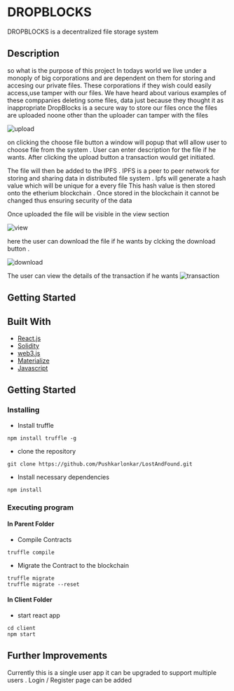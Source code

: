 # DROPBLOCKS

DROPBLOCKS is a decentralized file storage system 

## Description

so what is the purpose of this project
In todays world we live under a monoply of big corporations and are dependent on them for storing and accesing our private files. These corporations if they wish could easily access,use
tamper with our files. We have heard about various examples of these comppanies deleting some files, data just because they thought it as inappropriate
DropBlocks is a secure way to store our files once the files are uploaded noone other than the uploader can tamper with the files 

![upload](https://drive.google.com/uc?export=view&id=1auU2fvpEWyAXuTmR8z9s3F0GyOON-H2l)

on clicking the choose file button a window will popup that wlll allow user to choose file from the system . User can enter description for the file if he wants. After clicking the upload button 
a transaction would get initiated.

The file will then be added to the IPFS . IPFS is a peer to peer network for storing and sharing data in distributed file system . Ipfs will generate a hash value which will be unique for a every file 
This hash value is then stored onto the etherium blockchain . Once stored in the blockchain it cannot be changed thus ensuring security of the data 

Once uploaded the file will be visible in the view section 

![view](https://drive.google.com/uc?export=view&id=1ncinKF9QnRpeSDfC8VmWkIRRT9ZmFZvk)


here the user can download the file if he wants by clcking the download button . 

![download](https://drive.google.com/uc?export=view&id=1mLPDjWWAsx8hgmcFyrpP75cEByiekSNd)

The user can view the details of the transaction if he wants 
![transaction](https://drive.google.com/uc?export=view&id=1QW_ml-UklOEj2SRsu5NyvBYDPNy9JC8M)
## Getting Started

## Built With 
  * [React.js](https://reactjs.org/)
  * [Solidity](https://soliditylang.org/)
  * [web3.js](https://web3js.readthedocs.io/en/v1.5.2/)
  * [Materialize](https://materializecss.com/)
  * [Javascript](https://www.javascript.com/)

## Getting Started

### Installing

* Install truffle 
 ```
npm install truffle -g
```
* clone the repository 
 ```
git clone https://github.com/Pushkarlonkar/LostAndFound.git
```
* Install necessary dependencies
 ```
npm install
```
### Executing program

#### In Parent Folder
* Compile Contracts
```
truffle compile
```
* Migrate the Contract to the  blockchain
```
truffle migrate 
truffle migrate --reset
```
#### In Client Folder
* start react app  
```
cd client
npm start
```
## Further Improvements 
Currently this is a single user app it can be upgraded to support multiple users .
Login / Register page can be added 

